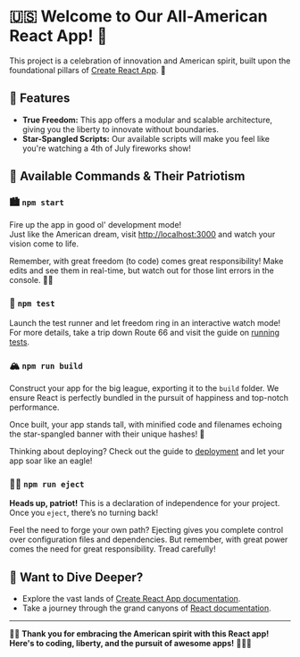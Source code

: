 # 🇺🇸 Welcome to Our All-American React App! 🗽

This project is a celebration of innovation and American spirit, built upon the foundational pillars of [Create React App](https://github.com/facebook/create-react-app). 🦅

## 🌟 Features

- **True Freedom:** This app offers a modular and scalable architecture, giving you the liberty to innovate without boundaries.
- **Star-Spangled Scripts:** Our available scripts will make you feel like you're watching a 4th of July fireworks show!

## 🚀 Available Commands & Their Patriotism

### 🏙 `npm start`

Fire up the app in good ol' development mode!\
Just like the American dream, visit [http://localhost:3000](http://localhost:3000) and watch your vision come to life.

Remember, with great freedom (to code) comes great responsibility! Make edits and see them in real-time, but watch out for those lint errors in the console. 🦸‍♂️

### 🌌 `npm test`

Launch the test runner and let freedom ring in an interactive watch mode!\
For more details, take a trip down Route 66 and visit the guide on [running tests](https://facebook.github.io/create-react-app/docs/running-tests).

### 🏔 `npm run build`

Construct your app for the big league, exporting it to the `build` folder. We ensure React is perfectly bundled in the pursuit of happiness and top-notch performance.

Once built, your app stands tall, with minified code and filenames echoing the star-spangled banner with their unique hashes! 🌠

Thinking about deploying? Check out the guide to [deployment](https://facebook.github.io/create-react-app/docs/deployment) and let your app soar like an eagle!

### 🚫🔄 `npm run eject`

**Heads up, patriot!** This is a declaration of independence for your project. Once you `eject`, there’s no turning back!

Feel the need to forge your own path? Ejecting gives you complete control over configuration files and dependencies. But remember, with great power comes the need for great responsibility. Tread carefully!

## 📘 Want to Dive Deeper?

- Explore the vast lands of [Create React App documentation](https://facebook.github.io/create-react-app/docs/getting-started).
- Take a journey through the grand canyons of [React documentation](https://reactjs.org/).

---

🎉🎆 **Thank you for embracing the American spirit with this React app! Here's to coding, liberty, and the pursuit of awesome apps!** 🍔🍟🥤
